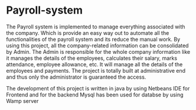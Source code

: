 ﻿# Payroll-system
The Payroll system is implemented to manage everything associated with the company.
Which is provide an easy way out to automate all the functionalities of the payroll system and its  reduce the manual work. 
By using this project, all the company-related information can be consolidated by Admin.
The Admin is responsible for the whole company information like it manages the details of the employees, calculates their salary, marks attendance, employee allowance, etc.  It will manage all the details of the employees and payments. 
The project is totally built at administrative end and thus only the administrator is guaranteed the access. 

The development of this project is written in java by using Netbeans IDE for Frontend and for the backend Mysql has been used for databse by using Wamp server
